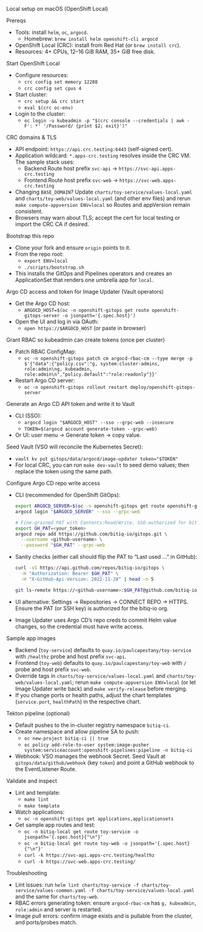 Local setup on macOS (OpenShift Local)

Prereqs
- Tools: install `helm`, `oc`, `argocd`.
  - Homebrew: `brew install helm openshift-cli argocd`
- OpenShift Local (CRC): install from Red Hat (or `brew install crc`).
- Resources: 4+ CPUs, 12–16 GiB RAM, 35+ GiB free disk.

Start OpenShift Local
- Configure resources:
  - `crc config set memory 12288`
  - `crc config set cpus 4`
- Start cluster:
  - `crc setup && crc start`
  - `eval $(crc oc-env)`
- Login to the cluster:
  - `oc login -u kubeadmin -p "$(crc console --credentials | awk -F': *' '/Password/ {print $2; exit}')"`

CRC domains & TLS
- API endpoint: `https://api.crc.testing:6443` (self-signed cert).
- Application wildcard: `*.apps-crc.testing` resolves inside the CRC VM. The sample stack uses:
  - Backend Route host prefix `svc-api` → `https://svc-api.apps-crc.testing`
  - Frontend Route host prefix `svc-web` → `https://svc-web.apps-crc.testing`
- Changing `BASE_DOMAIN`? Update `charts/toy-service/values-local.yaml` and `charts/toy-web/values-local.yaml` (and other env files) and rerun `make compute-appversion ENV=local` so Routes and appVersion remain consistent.
- Browsers may warn about TLS; accept the cert for local testing or import the CRC CA if desired.

Bootstrap this repo
- Clone your fork and ensure `origin` points to it.
- From the repo root:
  - `export ENV=local`
  - `./scripts/bootstrap.sh`
- This installs the GitOps and Pipelines operators and creates an ApplicationSet that renders one umbrella app for `local`.

Argo CD access and token for Image Updater (Vault operators)
- Get the Argo CD host:
  - `ARGOCD_HOST=$(oc -n openshift-gitops get route openshift-gitops-server -o jsonpath='{.spec.host}')`
- Open the UI and log in via OAuth:
  - `open https://$ARGOCD_HOST` (or paste in browser)

Grant RBAC so kubeadmin can create tokens (once per cluster)
- Patch RBAC ConfigMap:
  - `oc -n openshift-gitops patch cm argocd-rbac-cm --type merge -p $'{"data":{"policy.csv":"g, system:cluster-admins, role:admin\ng, kubeadmin, role:admin\n","policy.default":"role:readonly"}}'`
- Restart Argo CD server:
  - `oc -n openshift-gitops rollout restart deploy/openshift-gitops-server`

Generate an Argo CD API token and write it to Vault
- CLI (SSO):
  - `argocd login "$ARGOCD_HOST" --sso --grpc-web --insecure`
  - `TOKEN=$(argocd account generate-token --grpc-web)`
- Or UI: user menu → Generate token → copy value.

Seed Vault (VSO will reconcile the Kubernetes Secret):
- `vault kv put gitops/data/argocd/image-updater token="$TOKEN"`
- For local CRC, you can run `make dev-vault` to seed demo values; then replace the token using the same path.

Configure Argo CD repo write access
- CLI (recommended for OpenShift GitOps):

  ```bash
  export ARGOCD_SERVER=$(oc -n openshift-gitops get route openshift-gitops-server -o jsonpath='{.spec.host}')
  argocd login "$ARGOCD_SERVER" --sso --grpc-web

  # Fine-grained PAT with Contents:Read/Write, SSO-authorized for bitiq-io org
  export GH_PAT=<your_token>
  argocd repo add https://github.com/bitiq-io/gitops.git \
    --username <github-username> \
    --password "$GH_PAT" --grpc-web
  ```

- Sanity checks (either call should flip the PAT to “Last used …” in GitHub):

  ```bash
  curl -sS https://api.github.com/repos/bitiq-io/gitops \
    -H "Authorization: Bearer $GH_PAT" \
    -H "X-GitHub-Api-Version: 2022-11-28" | head -n 5

  git ls-remote https://<github-username>:$GH_PAT@github.com/bitiq-io/gitops.git | head
  ```

- UI alternative: Settings → Repositories → CONNECT REPO → HTTPS. Ensure the PAT (or SSH key) is authorized for the bitiq-io org.
- Image Updater uses Argo CD’s repo creds to commit Helm value changes, so the credential must have write access.

Sample app images
- Backend (`toy-service`) defaults to `quay.io/paulcapestany/toy-service` with `/healthz` probe and host prefix `svc-api`.
- Frontend (`toy-web`) defaults to `quay.io/paulcapestany/toy-web` with `/` probe and host prefix `svc-web`.
- Override tags in `charts/toy-service/values-local.yaml` and `charts/toy-web/values-local.yaml`; rerun `make compute-appversion ENV=local` (or let Image Updater write back) and `make verify-release` before merging.
- If you change ports or health paths, adjust the chart templates (`service.port`, `healthPath`) in the respective chart.

Tekton pipeline (optional)
- Default pushes to the in-cluster registry namespace `bitiq-ci`.
- Create namespace and allow pipeline SA to push:
  - `oc new-project bitiq-ci || true`
  - `oc policy add-role-to-user system:image-pusher system:serviceaccount:openshift-pipelines:pipeline -n bitiq-ci`
- Webhook: VSO manages the webhook Secret. Seed Vault at `gitops/data/github/webhook` (key `token`) and point a GitHub webhook to the EventListener Route.

Validate and inspect
- Lint and template:
  - `make lint`
  - `make template`
- Watch applications:
  - `oc -n openshift-gitops get applications,applicationsets`
- Get sample app routes and test:
  - `oc -n bitiq-local get route toy-service -o jsonpath='{.spec.host}{"\n"}'`
  - `oc -n bitiq-local get route toy-web -o jsonpath='{.spec.host}{"\n"}'`
  - `curl -k https://svc-api.apps-crc.testing/healthz`
  - `curl -k https://svc-web.apps-crc.testing/`

Troubleshooting
- Lint issues: run `helm lint charts/toy-service -f charts/toy-service/values-common.yaml -f charts/toy-service/values-local.yaml` and the same for `charts/toy-web`.
- RBAC errors generating token: ensure `argocd-rbac-cm` has `g, kubeadmin, role:admin` and server is restarted.
- Image pull errors: confirm image exists and is pullable from the cluster, and ports/probes match.
